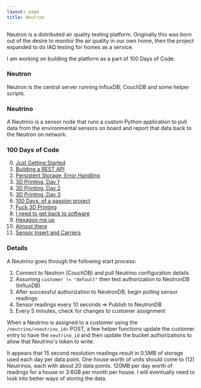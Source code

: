 ```yaml
---
layout: page
title: Neutron
---
```


Neutron is a distributed air quality testing platform. Originally this was born out of the desire to monitor the air quality in our own home, then the project expanded to do IAQ testing for homes as a service. 

I am working on building the platform as a part of 100 Days of Code.

### Neutron

Neutron is the central server running InfluxDB, CouchDB and some helper scripts.

### Neutrino

A Neutrino is a sensor node that runs a custom Python application to pull data from the environmental sensors on board and report that data back to the Neutron on network.

### 100 Days of Code

<ol start="0">
    <li><a href="/100doc-2021-day0/">Just Getting Started</a></li>
    <li><a href="/100doc-2021-day1/">Building a REST API</a></li>
    <li><a href="/100doc-2021-day2/">Persistent Storage, Error Handling</a></li>
    <li><a href="/100doc-2021-day3/">3D Printing, Day 1</a></li>
    <li><a href="/100doc-2021-day4/">3D Printing, Day 2</a></li>
    <li><a href="/100doc-2021-day5/">3D Printing, Day 3</a></li>
    <li><a href="/100days-2021-day6/">100 Days, of a passion project</a></li>
    <li><a href="/100days-2021-day7/">Fuck 3D Printing</a></li>
    <li><a href="/100days-2021-day8/">I need to get back to software</a></li>
    <li><a href="/100days-2021-day9/">Hexagon me up</a></li>
    <li><a href="/100days-2021-day10/">Almost there</a></li>
    <li><a href="/100days-2021-day11/">Sensor Insert and Carriers</a></li>
</ol>

### Details

A Neutrino goes through the following start process:

1. Connect to Neutron (CouchDB) and pull Neutrino configuration details
2. Assuming `customer != "default"` then test authorization to NeutronDB (InfluxDB)
3. After successful authorization to NeutronDB, begin polling sensor readings
4. Sensor readings every 10 seconds => Publish to NeutronDB 
5. Every 5 minutes, check for changes to customer assignment

When a Neutrino is assigned to a customer using the `/neutrino/<neutrino_id>` POST, a few helper functions update the customer entry to have the `neutrino_id` and then update the bucket authorizations to allow that Neutrino's token to write.

It appears that 15 second resolution readings result in 0.5MB of storage used each day per data point. One house worth of units should come to (12) Neutrinos, each with about 20 data points. 120MB per day worth of readings for a house or 3.6GB per month per house. I will eventually need to look into better ways of storing the data.
